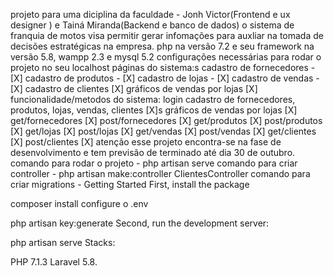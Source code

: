 projeto para uma diciplina da faculdade - Jonh Victor(Frontend e ux designer ) e Tainá Miranda(Backend e banco de dados)
o sistema de franquia de motos visa permitir gerar infomações para auxliar na tomada de decisões estratégicas na empresa.
php na versão 7.2 e seu framework na versão 5.8, wampp 2.3 e mysql 5.2 configurações necessárias para rodar o projeto no seu localhost
páginas do sistema:s
cadastro de fornecedores - [X]
cadastro de produtos - [X]
cadastro de lojas - [X]
cadastro de vendas - [X]
cadastro de clientes [X]
gráficos de vendas por lojas [X]
funcionalidade/metodos do sistema:
login
cadastro de fornecedores, produtos, lojas, vendas, clientes [X]s
gráficos de vendas por lojas [X]
get/fornecedores [X]
post/fornecedores [X]
get/produtos [X]
post/produtos [X]
get/lojas [X]
post/lojas [X]
get/vendas [X]
post/vendas [X]
get/clientes [X]
post/clientes [X]
atenção esse projeto encontra-se na fase de desenvolvimento e tem previsão de terminado até dia 30 de outubro.
comando para rodar o projeto - php artisan serve
comando para criar controller - php artisan make:controller ClientesController
comando para criar migrations -
Getting Started
First, install the package

composer install
configure o .env

php artisan key:generate
Second, run the development server:

php artisan serve
Stacks:

PHP 7.1.3
Laravel 5.8.
